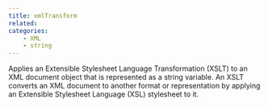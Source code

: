 ```yaml
---
title: xmlTransform
related:
categories:
    - XML
    - string
---
```


Applies an Extensible Stylesheet Language Transformation (XSLT)
        to an XML document object that is represented as a string
        variable. An XSLT converts an XML document to another format
        or representation by applying an Extensible Stylesheet
        Language (XSL) stylesheet to it.